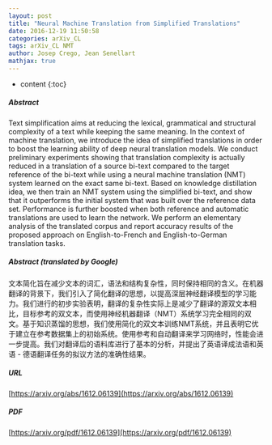 ```yaml
---
layout: post
title: "Neural Machine Translation from Simplified Translations"
date: 2016-12-19 11:50:58
categories: arXiv_CL
tags: arXiv_CL NMT
author: Josep Crego, Jean Senellart
mathjax: true
---
```


* content
{:toc}

##### Abstract
Text simplification aims at reducing the lexical, grammatical and structural complexity of a text while keeping the same meaning. In the context of machine translation, we introduce the idea of simplified translations in order to boost the learning ability of deep neural translation models. We conduct preliminary experiments showing that translation complexity is actually reduced in a translation of a source bi-text compared to the target reference of the bi-text while using a neural machine translation (NMT) system learned on the exact same bi-text. Based on knowledge distillation idea, we then train an NMT system using the simplified bi-text, and show that it outperforms the initial system that was built over the reference data set. Performance is further boosted when both reference and automatic translations are used to learn the network. We perform an elementary analysis of the translated corpus and report accuracy results of the proposed approach on English-to-French and English-to-German translation tasks.

##### Abstract (translated by Google)
文本简化旨在减少文本的词汇，语法和结构复杂性，同时保持相同的含义。在机器翻译的背景下，我们引入了简化翻译的思想，以提高深层神经翻译模型的学习能力。我们进行的初步实验表明，翻译的复杂性实际上是减少了翻译的源双文本相比，目标参考的双文本，而使用神经机器翻译（NMT）系统学习完全相同的双文。基于知识蒸馏的思想，我们使用简化的双文本训练NMT系统，并且表明它优于建立在参考数据集上的初始系统。使用参考和自动翻译来学习网络时，性能会进一步提高。我们对翻译后的语料库进行了基本的分析，并提出了英语译成法语和英语 - 德语翻译任务的拟议方法的准确性结果。

##### URL
[https://arxiv.org/abs/1612.06139](https://arxiv.org/abs/1612.06139)

##### PDF
[https://arxiv.org/pdf/1612.06139](https://arxiv.org/pdf/1612.06139)

